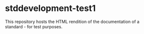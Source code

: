 # stddevelopment-test1

This repository hosts the HTML rendition of the documentation of a standard - for test purposes.
